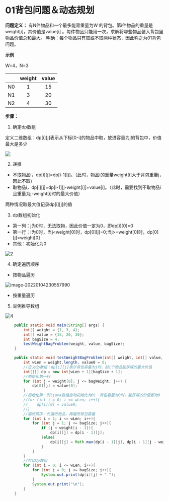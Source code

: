 # 01背包问题＆动态规划

**问题定义：** 有N件物品和一个最多能背重量为W 的背包。第i件物品的重量是weight[i]，其价值是value[i] 。每件物品只能用一次，求解将哪些物品装入背包里物品价值总和最大。
明确：每个物品只有取或不取两种状态，因此称之为01背包问题。


**示例**

W=4，N=3

|      | weight | value |
| :--: | :----: | :---: |
|  N0  |   1    |  15   |
|  N1  |   3    |  20   |
|  N2  |   4    |  30   |

**步骤：**

1. 确定dp数组

定义二维数组：dp\[i]\[j]表示从下标\[0-i]的物品中取，放进容量为j的背包中，价值最大是多少

![](D:\code\Note\1.jpg)




2. 递推

- 不取物品i，dp\[i]\[j]=dp\[i-1]\[j]。（此时，物品i的重量weight\[i]大于背包重量j，因此不取）
- 取物品i，dp\[i]\[j]=dp\[i-1]\[j-weight\[i]]+value\[i]。（此时，需要找到不取物品i且重量为j-weight\[i]时的最大价值）

两种情况取最大值记录dp\[i]\[j]的值

3. dp数组初始化

- 第一列：j为0时，无法取物，因此价值一定为0，即dp\[i][0]=0
- 第一行：i为0时，当j<weight\[0]时，dp\[0][j]=0;当j>=weight\[0]时，dp\[0][j]=weight\[0]
- 其他：初始化为0

![2](D:\code\Note\2.jpg)

4. 确定遍历顺序

- 按物品遍历

![image-20220104230557990](D:\code\Note\image-20220104230557990.png)

- 按重量遍历

5. 举例推导数组

![4](D:\code\Note\4.jpg)

```java
    public static void main(String[] args) {
        int[] weight = {1, 3, 4};
        int[] value = {15, 20, 30};
        int bagSize = 4;
        testWeightBagProblem(weight, value, bagSize);
    }

    public static void testWeightBagProblem(int[] weight, int[] value, int bagSize){
        int wLen = weight.length, value0 = 0;
        //定义dp数组：dp[i][j]表示背包容量为j时，前i个物品能获得的最大价值
        int[][] dp = new int[wLen + 1][bagSize + 1];
        //初始化第一行
        for (int j = weight[0]; j <= bagWeight; j++) {
    		dp[0][j] = value[0];
		}
        //初始化第一列(java数组自动初始化为0)：背包容量为0时，能获得的价值都为0
        //for (int i = 0; i <= wLen; i++){
        //    dp[i][0] = value0;
        //}
        //遍历顺序：先遍历物品，再遍历背包容量
        for (int i = 1; i <= wLen; i++){
            for (int j = 1; j <= bagSize; j++){
                if (j < weight[i - 1]){
                    dp[i][j] = dp[i - 1][j];
                }else{
                    dp[i][j] = Math.max(dp[i - 1][j], dp[i - 1][j - weight[i - 1]] + value[i - 1]);
                }
            }
        }
        //打印dp数组
        for (int i = 0; i <= wLen; i++){
            for (int j = 0; j <= bagSize; j++){
                System.out.print(dp[i][j] + " ");
            }
            System.out.print("\n");
        }
    }
```

